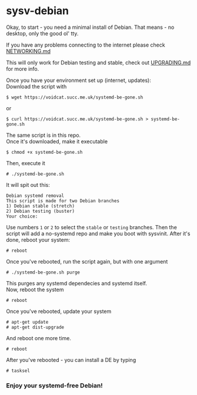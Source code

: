 # sysv-debian

Okay, to start - you need a minimal install of Debian. That means - no desktop, only the good ol' tty.  

If you have any problems connecting to the internet please check [NETWORKING.md](NETWORKING.md)

This will only work for Debian testing and stable, check out [UPGRADING.md](UPGRADING.md) for more info.  

Once you have your environment set up (internet, updates):  
Download the script with  
```
$ wget https://voidcat.succ.me.uk/systemd-be-gone.sh
```
or
```
$ curl https://voidcat.succ.me.uk/systemd-be-gone.sh > systemd-be-gone.sh
```
The same script is in this repo.  
Once it's downloaded, make it executable  
```
$ chmod +x systemd-be-gone.sh
```
Then, execute it  
```
# ./systemd-be-gone.sh
```
It will spit out this:
```
Debian systemd removal
This script is made for two Debian branches
1) Debian stable (stretch)
2) Debian testing (buster)
Your choice: 
```
Use numbers `1` or `2` to select the `stable` or `testing` branches. Then the script will add a no-systemd repo and make you boot with sysvinit. After it's done, reboot your system:  
```
# reboot
```
Once you've rebooted, run the script again, but with one argument  
```
# ./systemd-be-gone.sh purge
```
This purges any systemd dependecies and systemd itself.  
Now, reboot the system
```
# reboot
```
Once you've rebooted, update your system
```
# apt-get update
# apt-get dist-upgrade
```
And reboot one more time.  
```
# reboot
```
After you've rebooted - you can install a DE by typing  
```
# tasksel
```

### Enjoy your systemd-free Debian!
